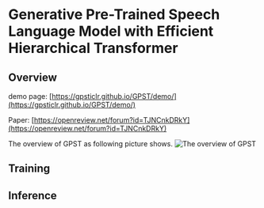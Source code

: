 # Generative Pre-Trained Speech Language Model with Efficient Hierarchical Transformer

## Overview

demo page: [https://gpsticlr.github.io/GPST/demo/](https://gpsticlr.github.io/GPST/demo/)

Paper: [https://openreview.net/forum?id=TJNCnkDRkY](https://openreview.net/forum?id=TJNCnkDRkY)


The overview of GPST as following picture shows.
![The overview of GPST](pics/model.png)

## Training

## Inference